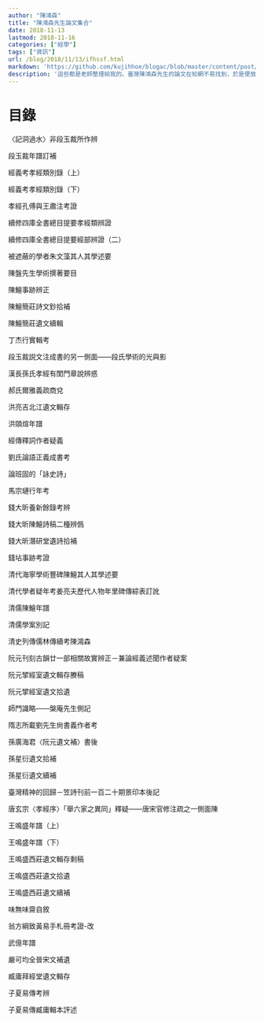 ```yaml
---
author: "陳鴻森"
title: "陳鴻森先生論文集合"
date: 2018-11-13
lastmod: 2018-11-16
categories: ["經學"]
tags: ["資訊"]
url: /blog/2018/11/13/ifhssf.html
markdown: 'https://github.com/kujihhoe/blogac/blob/master/content/post/2018-11-13-ifhssf.md'
description: '這些都是老師整理給我的。臺灣陳鴻森先生的論文在知網不易找到，於是便放上來。大部分都是在數據庫上可以找到的，且都是學術論文。想要的讀者可以郵箱聯繫我。'
---
```


# 目錄

〈記洞過水〉非段玉裁所作辨

<v>段玉裁年譜</v>訂補

<v>經義考</v>孝經類別錄（上）

<v>經義考</v>孝經類別錄（下）

<v>孝經</v>孔傅與王肅注考證

<v>續修四庫全書總目提要</v>孝經類辨證

<v>續修四庫全書總目提要</v><v>經部</v>辨證（二）

被遮蔽的學者朱文藻其人其學述要

陳盤先生學術撰著要目

陳鱣事跡辨正

陳鱣簡莊詩文鈔拾補

陳鱣簡莊遺文續輯

丁杰行實輯考

段玉裁説文注成書的另一側面——段氏學術的光與影

漢長孫氏孝經有閨門章說辨惑

郝氏<v>爾雅義疏</v>商兌

洪亮吉北江遺文輯存

洪頤煊年譜

經傳釋詞作者疑義

劉氏<v>論語正義</v>成書考

論班固的「詠史詩」

馬宗璉行年考

錢大昕<v>養新餘錄</v>考辨

錢大昕陳鱣詩稿二種辨僞

錢大昕潛研堂遺詩拾補

錢坫事跡考證

清代海寧學術豐碑陳鱣其人其學述要

清代學者疑年考姜亮夫歷代人物年里碑傳綜表訂訛

清儒陳鱣年譜

清儒學案別記

清史列傳儒林傳續考陳鴻森

阮元刊刻<v>古韻廿一部</v>相關故實辨正－兼論<v>經義述聞</v>作者疑案

阮元揅經室遺文輯存賸稿

阮元揅經室遺文拾遺

師門識略——槃庵先生側記

隋志所載劉先生<v>尙書義</v>作者考

孫廣海君〈阮元遺文補〉書後

孫星衍遺文拾補

孫星衍遺文續補

臺灣精神的回歸－<v>笠</v>詩刊前一百二十期景印本後記

唐玄宗〈孝經序〉「舉六家之異同」釋疑——唐宋官修注疏之一側面陳

王鳴盛年譜（上）

王鳴盛年譜（下）

王鳴盛西莊遺文輯存剩稿

王鳴盛西莊遺文拾遺

王鳴盛西莊遺文續補

味無味齋自敘

翁方綱致黃易手札冊考證-改

武億年譜

嚴可均全晉宋文補遺

臧庸拜經堂遺文輯存

子夏易傳考辨

子夏易傳臧庸輯本評述
